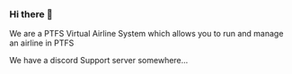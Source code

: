 ### Hi there 👋

We are a PTFS Virtual Airline System which allows you to run and manage an airline in PTFS

We have a discord Support server somewhere...

